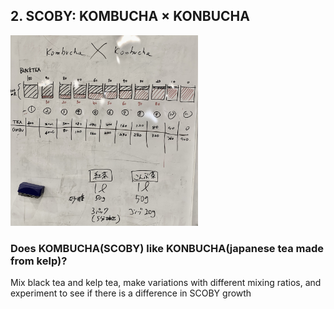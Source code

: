 ##  2. SCOBY: KOMBUCHA × KONBUCHA<br>

<img width="300" alt="img" src="images/IMG_3491.jpeg"><br>
### Does KOMBUCHA(SCOBY) like KONBUCHA(japanese tea made from kelp)?<br>
Mix black tea and kelp tea, make variations with different mixing ratios, and experiment to see if there is a difference in SCOBY growth

